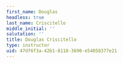 ```yaml
---
first_name: Douglas
headless: true
last_name: Criscitello
middle_initial: ''
salutation: ''
title: Douglas Criscitello
type: instructor
uid: 47df6f3a-42b1-8118-3690-e54058377e21
---
```

